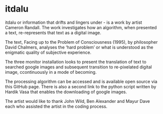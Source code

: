 # itdalu
itdalu or information that drifts and lingers under - is a work by artist Cameron Randall. The work investigates how an algorithm, when presented a text, re-represents that text as a digital image. 

The text, Facing up to the Problem of Consciousness (1995), by philosopher David Chalmers, analyses the ‘hard problem’ or what is understood as the enigmatic quality of subjective experience.

The three monitor installation looks to present the translation of text to searched google images and subsequent transition to re-pixelated digital image, ccontinuously in a mode of becoming.  

The processing algorithm can be accessed and is available open source via this GitHub page. There is also a second link to the python script written by Hardik Vasa that enables the downloading of google images. 

The artist would like to thank John Wild, Ben Alexander and Mayur Dave each who assisted the artist in the coding process. 

